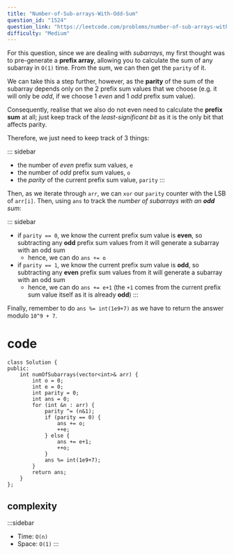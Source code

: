 ```yaml
---
title: "Number-of-Sub-arrays-With-Odd-Sum"
question_id: "1524"
question_link: "https://leetcode.com/problems/number-of-sub-arrays-with-odd-sum/"
difficulty: "Medium"
---
```


For this question, since we are dealing with *subarrays*, my first thought was to pre-generate a **prefix array**,
allowing you to calculate the sum of any subarray in `O(1)` time. From the sum, we can then get the `parity` of it.

We can take this a step further, however, as the **parity** of the sum of the subarray depends only on the 2 prefix sum values that we choose
(e.g. it will only be *odd*, if we choose 1 *even* and 1 *odd* prefix sum value).

Consequently, realise that we also do not even need to calculate the **prefix sum** at all;
just keep track of the *least-significant bit* as it is the only bit that affects parity.

Therefore, we just need to keep track of 3 things:

::: sidebar
- the number of *even* prefix sum values, `e`
- the number of *odd* prefix sum values, `o`
- the *parity* of the current prefix sum value, `parity`
:::

Then, as we iterate through `arr`, we can `xor` our `parity` counter with the LSB of `arr[i]`. 
Then, using `ans` to track the *number of subarrays with an* ***odd*** *sum*:

::: sidebar
- if `parity == 0`, we know the current prefix sum value is **even**, so subtracting any **odd** prefix sum values from it will generate a subarray with an odd sum
    - hence, we can do `ans += o`
- if `parity == 1`, we know the current prefix sum value is **odd**, so subtracting any **even** prefix sum values from it will generate a subarray with an odd sum
    - hence, we can do `ans += e+1` (the `+1` comes from the current prefix sum value itself as it is already **odd**)
:::

Finally, remember to do `ans %= int(1e9+7)` as we have to return the answer modulo `10^9 + 7`.

# cod<span>e</span>

```{.cpp}
class Solution {
public:
    int numOfSubarrays(vector<int>& arr) {
        int o = 0;
        int e = 0;
        int parity = 0;
        int ans = 0;
        for (int &n : arr) {
            parity ^= (n&1);
            if (parity == 0) {
                ans += o;
                ++e;
            } else {
                ans += e+1;
                ++o;
            }
            ans %= int(1e9+7);
        }
        return ans;
    }
};
```

## complexit<span>y</span>

:::sidebar
- Time: `O(n)`
- Space: `O(1)`
:::
